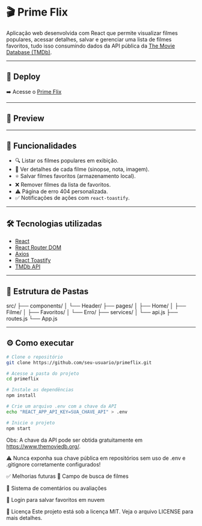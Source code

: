 # 🎬 Prime Flix

Aplicação web desenvolvida com React que permite visualizar filmes populares, acessar detalhes, salvar e gerenciar uma lista de filmes favoritos, tudo isso consumindo dados da API pública da [The Movie Database (TMDb)](https://www.themoviedb.org/).

---

## 🔗 Deploy

➡️ Acesse o [Prime Flix](#) <!-- Substitua '#' pela URL do seu deploy, se houver -->

---

## 📸 Preview

<!-- Adicione aqui uma imagem ou gif do projeto -->

---

## 🚀 Funcionalidades

- 🔍 Listar os filmes populares em exibição.
- 📝 Ver detalhes de cada filme (sinopse, nota, imagem).
- ⭐ Salvar filmes favoritos (armazenamento local).
- ❌ Remover filmes da lista de favoritos.
- ⚠️ Página de erro 404 personalizada.
- ✅ Notificações de ações com `react-toastify`.

---

## 🛠️ Tecnologias utilizadas

- [React](https://reactjs.org/)
- [React Router DOM](https://reactrouter.com/)
- [Axios](https://axios-http.com/)
- [React Toastify](https://fkhadra.github.io/react-toastify/)
- [TMDb API](https://www.themoviedb.org/documentation/api)

---

## 📂 Estrutura de Pastas

src/
├── components/
│ └── Header/
├── pages/
│ ├── Home/
│ ├── Filme/
│ ├── Favoritos/
│ └── Erro/
├── services/
│ └── api.js
├── routes.js
└── App.js


---

## ⚙️ Como executar

```bash
# Clone o repositório
git clone https://github.com/seu-usuario/primeflix.git

# Acesse a pasta do projeto
cd primeflix

# Instale as dependências
npm install

# Crie um arquivo .env com a chave da API
echo "REACT_APP_API_KEY=SUA_CHAVE_API" > .env

# Inicie o projeto
npm start

```

 Obs: A chave da API pode ser obtida gratuitamente em https://www.themoviedb.org/.

⚠️ Nunca exponha sua chave pública em repositórios sem uso de .env e .gitignore corretamente configurados!

✅ Melhorias futuras
🔎 Campo de busca de filmes

💬 Sistema de comentários ou avaliações

👤 Login para salvar favoritos em nuvem

📄 Licença
Este projeto está sob a licença MIT. Veja o arquivo LICENSE para mais detalhes.
